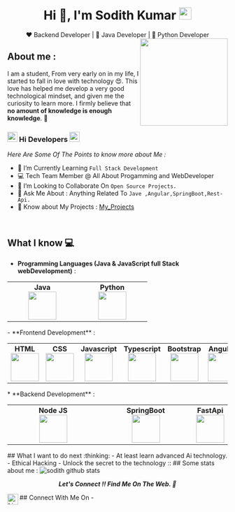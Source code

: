 
<h1 align="center"> Hi 👋, I'm Sodith Kumar <img src="https://emojis.slackmojis.com/emojis/images/1531849430/4246/blob-sunglasses.gif?1531849430" width="28"/> </h1>
<div align="center">
❤️ Backend Developer | 🖤 Java Developer | 💙 Python Developer
</div>

<img align='right' src='https://64.media.tumblr.com/e1e8233fe28f4b71b0fb980dd16f44e7/7ad6e582a05cd4ce-39/s1280x1920/fe591cc780748d4ad6a5e975bdc2c7f2e96a838a.jpg' width='200"'>

## About me :
I am a student,  From very early on in my life, I started to fall in love with technology 😍. This love has helped me develop a very good technological mindset, and given me the curiosity to learn more. I firmly believe that **no amount of knowledge is enough knowledge**. 🧠

<!-- Main Content Of The Page -->
### <img src="https://media.giphy.com/media/Veq8KumKpSCcfZ71P1/giphy.gif" alt="Coder GIF" width="23" height="23"> Hi Developers <img src="https://media.giphy.com/media/Veq8KumKpSCcfZ71P1/giphy.gif" alt="Coder GIF" width="23" height="23">
*Here Are Some Of The Points to know more about Me :* 

- 🌱 I’m Currently Learning `Full Stack Development` <br>
- 💻 Tech Team Member @ All About Progamming and WebDeveloper 
- 👯 I’m Looking to Collaborate On `Open Source Projects.` <br>
- 💬 Ask Me About : Anything Related To `Jave ,Angular,SpringBoot,Rest-Api.` <br>
- 📄 Know about My Projects : [My_Projects](https://github.com/Sodith?tab=repositories)
<br>





<div align="center">

</div>

## What I know :computer:
- **Programming Languages (Java & JavaScript full Stack webDevelopment)** : 
<center>
<table>
<tbody>
<tr>

<td width="25%" align="center">
<span><strong>Java</strong></span><br/>
<img height="64px" width="64px" src="https://cdn.svgporn.com/logos/java.svg">
<td width="25%" align="center">
<span><strong>Python</strong></span><br/>
<img height="64px" width="64px" src="https://cdn.svgporn.com/logos/python.svg">	
</td>

</tr>
</tbody>
</table>
</center>
- **Frontend Development** : 
<center>
<table>
<tbody>
<tr>
<td align="center">
<span><strong>HTML</strong></span><br/>
<img height="64px" width="64px" src="https://cdn.svgporn.com/logos/html-5.svg">
</td>
<td align="center">
<span><strong>CSS</strong></span><br/>
<img height="64px" width="64px" src="https://cdn.svgporn.com/logos/css-3.svg">
</td>
<td align="center">
<span><strong>Javascript</strong></span><br/>
<img height="64px" width="64px" src="https://cdn.svgporn.com/logos/javascript.svg">
</td>
<td align="center">
<span><strong>Typescript</strong></span><br/>
<img height="64px" width="64px" src="https://cdn.svgporn.com/logos/typescript-icon.svg">
</td>
<td align="center">
<span><strong>Bootstrap</strong></span><br/>
<img height="64px" width="64px" src="https://cdn.svgporn.com/logos/bootstrap.svg">
</td>
<td align="center">
<span><strong>Angular</strong></span><br/>
<img height="64px" width="64px" src="https://cdn.svgporn.com/logos/angular.svg">
</td>



</tr>

</tbody>
</table>
</center>
* **Backend Development** : 
<center>
<table>
<tbody>
<tr>
<td width="50%" align="center">
<span><strong>Node JS</strong></span><br/>
<img height="64px" width="64px" src="https://cdn.svgporn.com/logos/nodejs-icon.svg">
</td>
<td width="50%" align="center">
<span><strong>SpringBoot</strong></span><br/>
<img height="64px" width="64px" src="https://cdn.svgporn.com/logos/spring.svg">
<td width="50%" align="center">
<span><strong>FastApi</strong></span><br/>
<img height="64px" width="64px" src="https://cdn.svgporn.com/logos/fastapi.svg">
	
</td>
</tr>
</tbody>
</table>
</center>
## What I want to do next :thinking:
-  At least learn advanced Ai technology.
-   Ethical Hacking
- Unlock the secret to the technology ::
## Some stats about me :
<img alt="sodith github stats" src="https://github-readme-stats.vercel.app/api?username=SodithKumar&&show_icons=true&title_color=7d14d8&icon_color=00ffff&text_color=daf7dc&bg_color=151515" >

<p align="center">
  <b><i>Let's Connect !! Find Me On The Web. 👋</i></b>
</p>
<!-- Social Sites & Connecting -->
## Connect With Me On - 

<a href="https://www.linkedin.com/in/sodithkumar/" title="LinkedIN">
	<img align="left" alt="LinkedIN" height="25px" src="https://raw.githubusercontent.com/peterthehan/peterthehan/master/assets/linkedin.svg" />
</a>
</p>
<br/>
